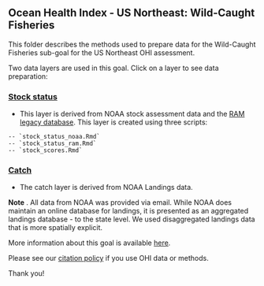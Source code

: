 ## Ocean Health Index - US Northeast: Wild-Caught Fisheries

This folder describes the methods used to prepare data for the Wild-Caught Fisheries sub-goal for the US Northeast OHI assessment.

Two data layers are used in this goal. Click on a layer to see data preparation:

### [Stock status](https://ohi-northeast.github.io/ne-prep/prep/fis/stock_scores.html)
- This layer is derived from NOAA stock assessment data and the [RAM legacy database](https://www.ramlegacy.org/). This layer is created using three scripts:
```
-- `stock_status_noaa.Rmd`
-- `stock_status_ram.Rmd`
-- `stock_scores.Rmd`
```

### [Catch](https://ohi-northeast.github.io/ne-prep/prep/fis/noaa_spatial_fish_catch.html)
- The catch layer is derived from NOAA Landings data.


**Note** . 
All data from NOAA was provided via email. While NOAA does maintain an online database for landings, it is presented as an aggregated landings database - to the state level. We used disaggregated landings data that is more spatially explicit.


More information about this goal is available [here](http://ohi-science.org/goals/#food-provision).

Please see our [citation policy](http://ohi-science.org/citation-policy/) if you use OHI data or methods.

Thank you!

